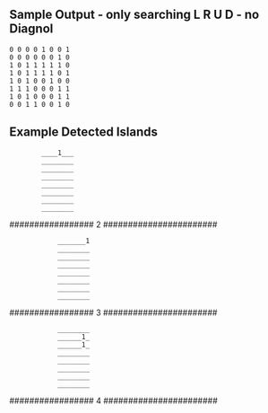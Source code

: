 ## Sample Output - only searching L R U D - no Diagnol
```
0 0 0 0 1 0 0 1 
0 0 0 0 0 0 1 0 
1 0 1 1 1 1 1 0 
1 0 1 1 1 1 0 1 
1 0 1 0 0 1 0 0 
1 1 1 0 0 0 1 1 
1 0 1 0 0 0 1 1 
0 0 1 1 0 0 1 0 
```
## Example  Detected Islands
            ____1___
            ________
            ________
            ________
            ________
            ________
            ________
            ________

################# 2 #######################
```
            _______1
            ________
            ________
            ________
            ________
            ________
            ________
            ________
```
################# 3 #######################
```
            ________
            ______1_
            ______1_
            ________
            ________
            ________
            ________
            ________
```
################# 4 #######################

